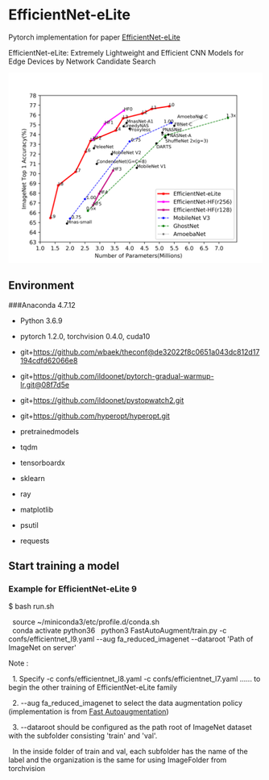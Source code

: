 # EfficientNet-eLite
Pytorch implementation for paper [EfficientNet-eLite](https://arxiv.org/abs/2009.07409) 

EfficientNet-eLite: Extremely Lightweight and Efficient CNN Models for Edge Devices by Network Candidate Search

![image](parameter.png)

## Environment
###Anaconda 4.7.12

  * Python 3.6.9 
  
  * pytorch 1.2.0, torchvision 0.4.0, cuda10
  
  * git+https://github.com/wbaek/theconf@de32022f8c0651a043dc812d17194cdfd62066e8
  
  * git+https://github.com/ildoonet/pytorch-gradual-warmup-lr.git@08f7d5e
  
  * git+https://github.com/ildoonet/pystopwatch2.git
  
  * git+https://github.com/hyperopt/hyperopt.git

  * pretrainedmodels
  
  * tqdm
  
  * tensorboardx
  
  * sklearn
  
  * ray
  
  * matplotlib
  
  * psutil
  
  * requests
  

## Start training a model
### Example for EfficientNet-eLite 9 
$ bash run.sh

&nbsp; source ~/miniconda3/etc/profile.d/conda.sh  
&nbsp; conda activate python36
&nbsp; python3 FastAutoAugment/train.py -c confs/efficientnet_l9.yaml --aug fa_reduced_imagenet  --dataroot 'Path of ImageNet on server'

Note : 

&nbsp; 1. Specify -c confs/efficientnet_l8.yaml -c confs/efficientnet_l7.yaml ...... to begin the other training of EfficientNet-eLite family

&nbsp; 2. --aug fa_reduced_imagenet to select the data augmentation policy (implementation is from [Fast Autoaugmentation](https://arxiv.org/abs/1905.00397))

&nbsp; 3. --dataroot should be configured as the path root of ImageNet dataset with the subfolder consisting 'train' and 'val'.

&nbsp; In the inside folder of train and val, each subfolder has the name of the label and the organization is the same for using ImageFolder from torchvision 





